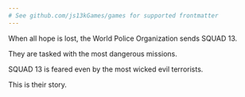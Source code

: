 ```yaml
---
# See github.com/js13kGames/games for supported frontmatter
---
```

When all hope is lost, the World Police Organization sends SQUAD 13.

They are tasked with the most dangerous missions.

SQUAD 13 is feared even by the most wicked evil terrorists.

This is their story.